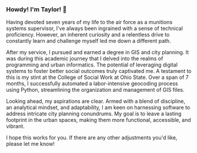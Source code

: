 ### Howdy! I'm Taylor! 👋

<!--
**tquade2/tquade2** is a ✨ _special_ ✨ repository because its `README.md` (this file) appears on your GitHub profile.

Here are some ideas to get you started:

- 🔭 I’m currently working on ...
- 🌱 I’m currently learning ...
- 👯 I’m looking to collaborate on ...
- 🤔 I’m looking for help with ...
- 💬 Ask me about ...
- 📫 How to reach me: ...
- 😄 Pronouns: ...
- ⚡ Fun fact: ...
-->

Having devoted seven years of my life to the air force as a munitions systems supervisor, I've always been ingrained with a sense of technical proficiency. However, an inherent curiosity and a relentless drive to constantly learn and challenge myself led me down a different path.

After my service, I pursued and earned a degree in GIS and city planning. It was during this academic journey that I delved into the realms of programming and urban informatics. The potential of leveraging digital systems to foster better social outcomes truly captivated me. A testament to this is my stint at the College of Social Work at Ohio State. Over a span of 7 months, I successfully automated a labor-intensive geocoding process using Python, streamlining the organization and management of GIS files.

Looking ahead, my aspirations are clear. Armed with a blend of discipline, an analytical mindset, and adaptability, I am keen on harnessing software to address intricate city planning conundrums. My goal is to leave a lasting footprint in the urban spaces, making them more functional, accessible, and vibrant.

I hope this works for you. If there are any other adjustments you'd like, please let me know!
